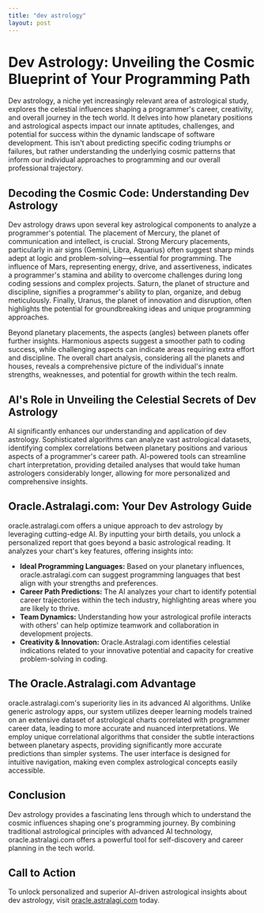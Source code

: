 ```yaml
---
title: "dev astrology"
layout: post
---
```


# Dev Astrology: Unveiling the Cosmic Blueprint of Your Programming Path

Dev astrology, a niche yet increasingly relevant area of astrological study, explores the celestial influences shaping a programmer's career, creativity, and overall journey in the tech world.  It delves into how planetary positions and astrological aspects impact our innate aptitudes, challenges, and potential for success within the dynamic landscape of software development.  This isn't about predicting specific coding triumphs or failures, but rather understanding the underlying cosmic patterns that inform our individual approaches to programming and our overall professional trajectory.

## Decoding the Cosmic Code:  Understanding Dev Astrology

Dev astrology draws upon several key astrological components to analyze a programmer's potential. The placement of Mercury, the planet of communication and intellect, is crucial.  Strong Mercury placements, particularly in air signs (Gemini, Libra, Aquarius) often suggest sharp minds adept at logic and problem-solving—essential for programming.  The influence of Mars, representing energy, drive, and assertiveness, indicates a programmer's stamina and ability to overcome challenges during long coding sessions and complex projects.  Saturn, the planet of structure and discipline, signifies a programmer's ability to plan, organize, and debug meticulously.  Finally, Uranus, the planet of innovation and disruption, often highlights the potential for groundbreaking ideas and unique programming approaches.

Beyond planetary placements, the aspects (angles) between planets offer further insights.  Harmonious aspects suggest a smoother path to coding success, while challenging aspects can indicate areas requiring extra effort and discipline.  The overall chart analysis, considering all the planets and houses, reveals a comprehensive picture of the individual's innate strengths, weaknesses, and potential for growth within the tech realm.

## AI's Role in Unveiling the Celestial Secrets of Dev Astrology

AI significantly enhances our understanding and application of dev astrology. Sophisticated algorithms can analyze vast astrological datasets, identifying complex correlations between planetary positions and various aspects of a programmer's career path. AI-powered tools can streamline chart interpretation, providing detailed analyses that would take human astrologers considerably longer, allowing for more personalized and comprehensive insights.


## Oracle.Astralagi.com: Your Dev Astrology Guide

oracle.astralagi.com offers a unique approach to dev astrology by leveraging cutting-edge AI. By inputting your birth details, you unlock a personalized report that goes beyond a basic astrological reading.  It analyzes your chart's key features, offering insights into:

* **Ideal Programming Languages:** Based on your planetary influences, oracle.astralagi.com can suggest programming languages that best align with your strengths and preferences.
* **Career Path Predictions:**  The AI analyzes your chart to identify potential career trajectories within the tech industry, highlighting areas where you are likely to thrive.
* **Team Dynamics:** Understanding how your astrological profile interacts with others' can help optimize teamwork and collaboration in development projects.
* **Creativity & Innovation:** Oracle.Astralagi.com identifies celestial indications related to your innovative potential and capacity for creative problem-solving in coding.

## The Oracle.Astralagi.com Advantage

oracle.astralagi.com's superiority lies in its advanced AI algorithms. Unlike generic astrology apps, our system utilizes deeper learning models trained on an extensive dataset of astrological charts correlated with programmer career data, leading to more accurate and nuanced interpretations. We employ unique correlational algorithms that consider the subtle interactions between planetary aspects, providing significantly more accurate predictions than simpler systems.  The user interface is designed for intuitive navigation, making even complex astrological concepts easily accessible.

## Conclusion

Dev astrology provides a fascinating lens through which to understand the cosmic influences shaping one's programming journey.  By combining traditional astrological principles with advanced AI technology, oracle.astralagi.com offers a powerful tool for self-discovery and career planning in the tech world.

## Call to Action

To unlock personalized and superior AI-driven astrological insights about dev astrology, visit [oracle.astralagi.com](https://oracle.astralagi.com) today.